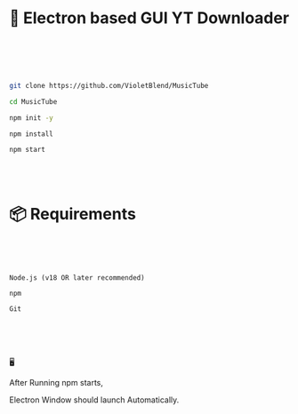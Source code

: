 # 🎵 Electron based GUI YT Downloader

<br>

<br>

<br>

```bash

git clone https://github.com/VioletBlend/MusicTube

cd MusicTube

npm init -y

npm install

npm start

```

<br>

<br>

# 📦 Requirements

<br>

<br>

```

Node.js (v18 OR later recommended)

npm

Git

```

<br>

<br>

<br>

🖥️ 

After Running npm starts, 

Electron Window should launch Automatically.
